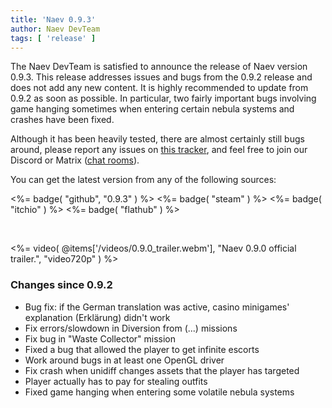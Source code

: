 ```yaml
---
title: 'Naev 0.9.3'
author: Naev DevTeam
tags: [ 'release' ]
---
```


The Naev DevTeam is satisfied to announce the release of Naev version 0.9.3. This
release addresses issues and bugs from the 0.9.2 release and does not add
any new content. It is highly recommended to update from 0.9.2 as soon as possible. In particular, two fairly important bugs involving game hanging sometimes when entering certain nebula systems and crashes have been fixed.

Although it has been heavily tested, there are almost certainly still bugs
around, please report any issues on [this
tracker](https://github.com/naev/naev/issues), and feel free to join our
Discord or Matrix ([chat rooms](https://naev.org/contact/)).

You can get the latest version from any of the following sources:

<%= badge( "github", "0.9.3" ) %>
<%= badge( "steam" ) %>
<%= badge( "itchio" ) %>
<%= badge( "flathub" ) %>

<br>

<%= video( @items['/videos/0.9.0_trailer.webm'], "Naev 0.9.0 official trailer.", "video720p" ) %>

### Changes since 0.9.2
* Bug fix: if the German translation was active, casino minigames' explanation (Erklärung) didn't work
* Fix errors/slowdown in Diversion from (...) missions
* Fix bug in "Waste Collector" mission
* Fixed a bug that allowed the player to get infinite escorts
* Work around bugs in at least one OpenGL driver
* Fix crash when unidiff changes assets that the player has targeted
* Player actually has to pay for stealing outfits
* Fixed game hanging when entering some volatile nebula systems
